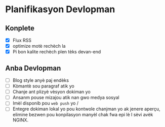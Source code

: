 # Planifikasyon Devlopman

## Konplete

- [x] Flux RSS
- [x] optimize motè rechèch la
- [x] Pi bon kalite rechèch plen tèks devan-end

## Anba Devlopman

- [ ] Blog style anyè paj endèks
- [ ] Kòmantè sou paragraf atik yo
- [ ] Chanje ant plizyè vèsyon dokiman yo
- [ ] Ansanm pouse mizajou atik nan gwo medya sosyal
- [ ] Imèl disponib pou `web push` yo /
- [ ] Entegre dokiman lokal yo pou kontwole chanjman yo ak jenere aperçu, elimine bezwen pou konpilasyon manyèl chak fwa epi lè l sèvi avèk NGINX.